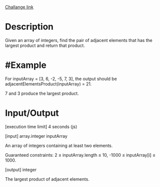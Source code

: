 [Challange link](https://codefights.com/arcade/intro/level-2/xzKiBHjhoinnpdh6m)
# Description
Given an array of integers, find the pair of adjacent elements that has the largest product and return that product.

# #Example

For inputArray = [3, 6, -2, -5, 7, 3], the output should be
adjacentElementsProduct(inputArray) = 21.

7 and 3 produce the largest product.

# Input/Output

[execution time limit] 4 seconds (js)

[input] array.integer inputArray

An array of integers containing at least two elements.

Guaranteed constraints:
2 ≤ inputArray.length ≤ 10,
-1000 ≤ inputArray[i] ≤ 1000.

[output] integer

The largest product of adjacent elements.